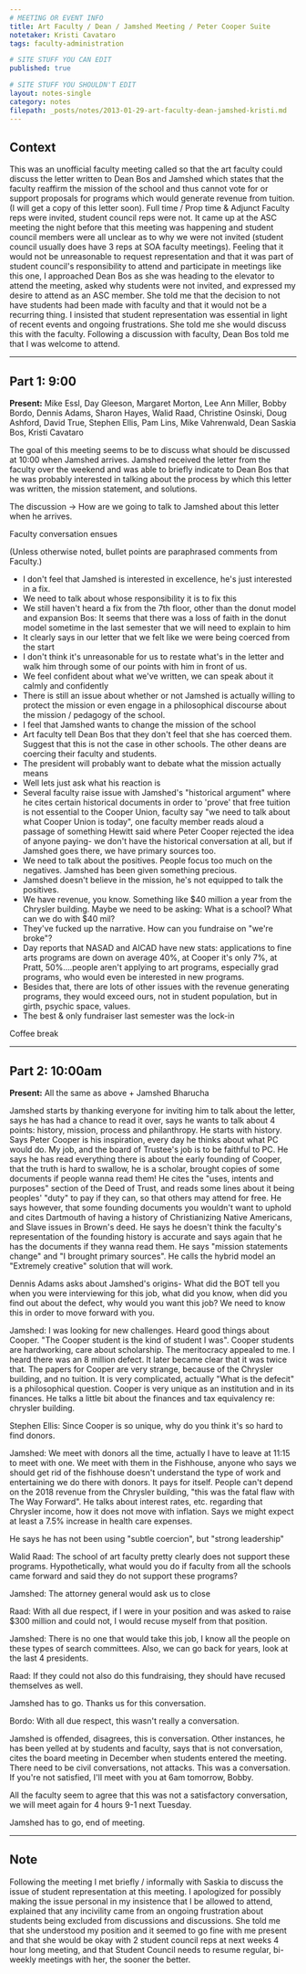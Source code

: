 ```yaml
---
# MEETING OR EVENT INFO
title: Art Faculty / Dean / Jamshed Meeting / Peter Cooper Suite
notetaker: Kristi Cavataro
tags: faculty-administration

# SITE STUFF YOU CAN EDIT
published: true

# SITE STUFF YOU SHOULDN'T EDIT
layout: notes-single
category: notes
filepath: _posts/notes/2013-01-29-art-faculty-dean-jamshed-kristi.md
---
```


## Context

This was an unofficial faculty meeting called so that the art faculty could discuss the letter written to Dean Bos and Jamshed which states that the faculty reaffirm the mission of the school and thus cannot vote for or support proposals for programs which would generate revenue from tuition. (I will get a copy of this letter soon). Full time / Prop time & Adjunct Faculty reps were invited, student council reps were not. It came up at the ASC meeting the night before that this meeting was happening and student council members were all unclear as to why we were not invited (student council usually does have 3 reps at SOA faculty meetings). Feeling that it would not be unreasonable to request representation and that it was part of student council's responsibility to attend and participate in meetings like this one, I approached Dean Bos as she was heading to the elevator to attend the meeting, asked why students were not invited, and expressed my desire to attend as an ASC member. She told me that the decision to not have students had been made with faculty and that it would not be a recurring thing. I insisted that student representation was essential in light of recent events and ongoing frustrations. She told me she would discuss this with the faculty. Following a discussion with faculty, Dean Bos told me that I was welcome to attend. 

***

## Part 1: 9:00

**Present:** Mike Essl, Day Gleeson, Margaret Morton, Lee Ann Miller, Bobby Bordo, Dennis Adams, Sharon Hayes, Walid Raad, Christine Osinski, Doug Ashford, David True, Stephen Ellis, Pam Lins, Mike Vahrenwald, Dean Saskia Bos, Kristi Cavataro

The goal of this meeting seems to be to discuss what should be discussed at 10:00 when Jamshed arrives. Jamshed received the letter from the faculty over the weekend and was able to briefly indicate to Dean Bos that he was probably interested in talking about the process by which this letter was written, the mission statement, and solutions. 

The discussion -> How are we going to talk to Jamshed about this letter when he arrives. 

Faculty conversation ensues

(Unless otherwise noted, bullet points are paraphrased comments from Faculty.)

- I don't feel that Jamshed is interested in excellence, he's just interested in a fix.
- We need to talk about whose responsibility it is to fix this
- We still haven't heard a fix from the 7th floor, other than the donut model and expansion
Bos: It seems that there was a loss of faith in the donut model sometime in the last semester that we will need to explain to him
- It clearly says in our letter that we felt like we were being coerced from the start
- I don't think it's unreasonable for us to restate what's in the letter and walk him through some of our points with him in front of us.
- We feel confident about what we've written, we can speak about it calmly and confidently
- There is still an issue about whether or not Jamshed is actually willing to protect the mission or even engage in a philosophical discourse about the mission / pedagogy of the school. 
- I feel that Jamshed wants to change the mission of the school
- Art faculty tell Dean Bos that they don't feel that she has coerced them. Suggest that this is not the case in other schools. The other deans are coercing their faculty and students.
- The president will probably want to debate what the mission actually means
- Well lets just ask what his reaction is
- Several faculty raise issue with Jamshed's "historical argument" where he cites certain historical documents in order to 'prove' that free tuition is not essential to the Cooper Union, faculty say "we need to talk about what Cooper Union is today", one faculty member reads aloud a passage of something Hewitt said where Peter Cooper rejected the idea of anyone paying- we don't have the historical conversation at all, but if Jamshed goes there, we have primary sources too.
- We need to talk about the positives. People focus too much on the negatives. Jamshed has been given something precious. 
- Jamshed doesn't believe in the mission, he's not equipped to talk the positives. 
- We have  revenue, you know. Something like $40 million a year from the Chrysler building. Maybe we need to be asking: What is a school? What can we do with $40 mil? 
- They've fucked up the narrative. How can you fundraise on "we're broke"? 
- Day reports that NASAD and AICAD have new stats: applications to fine arts programs are down on average 40%, at Cooper it's only 7%, at Pratt, 50%….people aren't applying to art programs, especially grad programs, who would even be interested in new programs. 
- Besides that, there are lots of other issues with the revenue generating programs, they would exceed ours, not in student population, but in girth, psychic space, values.
- The best & only fundraiser last semester was the lock-in

Coffee break

***

## Part 2: 10:00am 

**Present:** All the same as above + Jamshed Bharucha

Jamshed starts by thanking everyone for inviting him to talk about the letter, says he has had a chance to read it over, says he wants to talk about 4 points: history, mission, process and philanthropy. He starts with history. Says Peter Cooper is his inspiration, every day he thinks about what PC would do. My job, and the board of Trustee's job is to be faithful to PC. He says he has read everything there is about the early founding of Cooper, that the truth is hard to swallow, he is a scholar, brought copies of some documents if people wanna read them! He cites the "uses, intents and purposes" section of the Deed of Trust, and reads some lines about it being peoples' "duty" to pay if they can, so that others may attend for free. He says however, that some founding documents you wouldn't want to uphold and cites Dartmouth of having a history of Christianizing Native Americans, and Slave issues in Brown's deed. He says he doesn't think the faculty's representation of the founding history is accurate and says again that he has the documents if they wanna read them. He says "mission statements change" and "I brought primary sources". He calls the hybrid model an "Extremely creative" solution that will work. 

Dennis Adams asks about Jamshed's origins- What did the BOT tell you when you were interviewing for this job, what did you know, when did you find out about the defect, why would you want this job? We need to know this in order to move forward with you. 

Jamshed: I was looking for new challenges. Heard good things about Cooper. "The Cooper student is the kind of student I was". Cooper students are hardworking, care about scholarship. The meritocracy appealed to me. I heard there was an 8 million defect. It later became clear that it was twice that. The papers for Cooper are very strange, because of the Chrysler building, and no tuition. It is very complicated, actually "What is the defecit" is a philosophical question. Cooper is very unique as an institution and in its finances. He talks a little bit about the finances and tax equivalency re: chrysler building.

Stephen Ellis: Since Cooper is so unique, why do you think it's so hard to find donors.

Jamshed: We meet with donors all the time, actually I have to leave at 11:15 to meet with one. We meet with them in the Fishhouse, anyone who says we should get rid of the fishhouse doesn't understand the type of work and entertaining we do there with donors. It pays for itself. People can't depend on the 2018 revenue from the Chrysler building, "this was the fatal flaw with The Way Forward". He talks about interest rates, etc. regarding that Chrysler income, how it does not move with inflation. Says we might expect at least a 7.5% increase in health care expenses. 

He says he has not been using "subtle coercion", but "strong leadership"

Walid Raad: The school of art faculty pretty clearly does not support these programs. Hypothetically, what would you do if faculty from all the schools came forward and said they do not support these programs?

Jamshed: The attorney general would ask us to close

Raad: With all due respect, if I were in your position and was asked to raise $300 million and could not, I would recuse myself from that position. 

Jamshed: There is no one that would take this job, I know all the people on these types of search committees. Also, we can go back for years, look at the last 4 presidents.

Raad: If they could not also do this fundraising, they should have recused themselves as well. 

Jamshed has to go. Thanks us for this conversation. 

Bordo: With all due respect, this wasn't really a conversation. 

Jamshed is offended, disagrees, this is conversation. Other instances, he has been yelled at by students and faculty, says that is not conversation, cites the board meeting in December when students entered the meeting. There need to be civil conversations, not attacks. This was a conversation. If you're not satisfied, I'll meet with you at 6am tomorrow, Bobby. 

All the faculty seem to agree that this was not a satisfactory conversation, we will meet again for 4 hours 9-1 next Tuesday. 

Jamshed has to go, end of meeting. 

***

## Note

Following the meeting I met briefly / informally with Saskia to discuss the issue of student representation at this meeting. I apologized for possibly making the issue personal in my insistence that I be allowed to attend, explained that any incivility came from an ongoing frustration about students being excluded from discussions and discussions. She told me that she understood my position and it seemed to go fine with me present and that she would be okay with 2 student council reps at next weeks 4 hour long meeting, and that Student Council needs to resume regular, bi-weekly meetings with her, the sooner the better. 